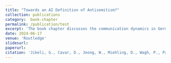 ```yaml
---
title: "Towards an AI Definition of Antisemitism?"
collection: publications
category:  book-chapter
permalink: /publication/test
excerpt: 'The book chapter discusses the communication dynamics in German fringe web communities on Telegram and the platform "Whattheyhide".'
date: 2024-06-17
venue: 'Routledge'
slidesurl: 
paperurl: 
citation: 'Jikeli, G., Cavar, D., Jeong, W., Miehling, D., Wagh, P., Pak, D., 2022. Towards an AI Definition of Antisemitism?, <in> in: Hübscher, M., Mering, S. (Eds.), <i>Antisemitism on Social Media.</i> Routledge'
---
```

